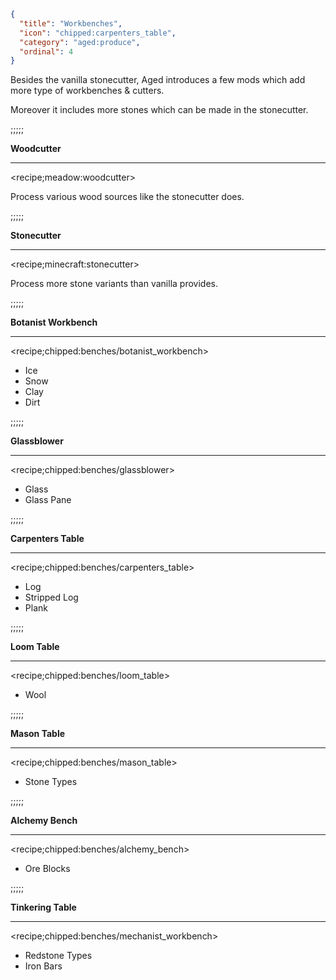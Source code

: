 ```json
{
  "title": "Workbenches",
  "icon": "chipped:carpenters_table",
  "category": "aged:produce",
  "ordinal": 4
}
```

Besides the vanilla stonecutter, Aged introduces a few mods which add more type of workbenches & cutters.


Moreover it includes more stones which can be made in the stonecutter.

;;;;;


**Woodcutter**

---

<recipe;meadow:woodcutter>

Process various wood sources like the stonecutter does.

;;;;;


**Stonecutter**

---

<recipe;minecraft:stonecutter>

Process more stone variants than vanilla provides.

;;;;;


**Botanist Workbench**

---

<recipe;chipped:benches/botanist_workbench>

- Ice
- Snow
- Clay
- Dirt

;;;;;


**Glassblower**

---

<recipe;chipped:benches/glassblower>

- Glass
- Glass Pane

;;;;;


**Carpenters Table**

---

<recipe;chipped:benches/carpenters_table>

- Log
- Stripped Log
- Plank

;;;;;


**Loom Table**

---

<recipe;chipped:benches/loom_table>

- Wool

;;;;;


**Mason Table**

---

<recipe;chipped:benches/mason_table>

- Stone Types

;;;;;


**Alchemy Bench**

---

<recipe;chipped:benches/alchemy_bench>

- Ore Blocks

;;;;;


**Tinkering Table**

---

<recipe;chipped:benches/mechanist_workbench>

- Redstone Types
- Iron Bars